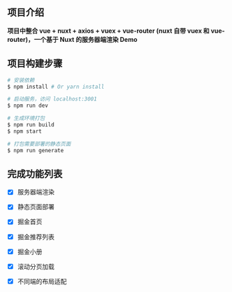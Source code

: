 ## 项目介绍

**项目中整合 vue + nuxt + axios + vuex + vue-router (nuxt 自带 vuex 和 vue-router)，一个基于 Nuxt 的服务器端渲染 Demo**

## 项目构建步骤

``` bash
# 安装依赖
$ npm install # Or yarn install

# 启动服务，访问 localhost:3001
$ npm run dev

# 生成环境打包
$ npm run build
$ npm start

# 打包需要部署的静态页面
$ npm run generate
```

## 完成功能列表

- [x] 服务器端渲染

- [x] 静态页面部署

- [x] 掘金首页

- [x] 掘金推荐列表

- [x] 掘金小册

- [x] 滚动分页加载

- [x] 不同端的布局适配



